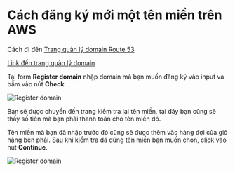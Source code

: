 # Cách đăng ký mới một tên miền trên AWS

Cách đi đến [Trang quản lý domain Route 53](./)

[Link đến trang quản lý domain](https://console.aws.amazon.com/route53/v2/home#Dashboard)

Tại form **Register domain** nhập domain mà bạn muốn đăng ký vào input và bấm vào nút **Check**

![Register domain](https://imgur.com/cMNrjeS.jpg)

Bạn sẽ được chuyển đến trang kiểm tra lại tên miền, tại đây bạn cũng sẽ thấy số tiền mà bạn phải thanh toán cho tên miền đó.

Tên miền mà bạn đã nhập trước đó cũng sẽ được thêm vào hàng đợi của giỏ hàng bên phải. Sau khi kiểm tra đã đúng tên miền bạn muốn chọn, click vào nút **Continue**.

![Register domain](https://imgur.com/bHzoMuu.jpg)